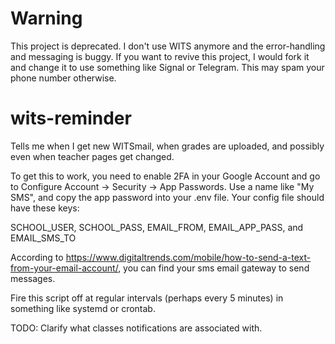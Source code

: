 # Warning
This project is deprecated. I don't use WITS anymore and the error-handling and messaging is buggy. If you want to revive this project, I would fork it and change it to use something like Signal or Telegram. This may spam your phone number otherwise.

# wits-reminder
Tells me when I get new WITSmail, when grades are uploaded, and possibly even when teacher pages get changed.

To get this to work, you need to enable 2FA in your Google Account and go to Configure Account -> Security -> App Passwords. Use a name like "My SMS", and copy the app password into your .env file. Your config file should have these keys:

SCHOOL_USER, SCHOOL_PASS, EMAIL_FROM, EMAIL_APP_PASS, and EMAIL_SMS_TO

According to https://www.digitaltrends.com/mobile/how-to-send-a-text-from-your-email-account/, you can find your sms email gateway to send messages. 

Fire this script off at regular intervals (perhaps every 5 minutes) in something like systemd or crontab.

TODO: Clarify what classes notifications are associated with.

